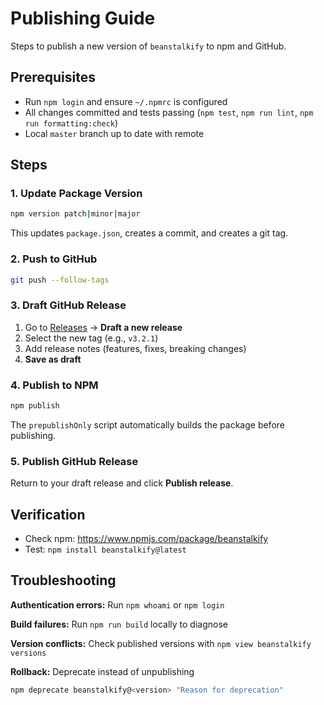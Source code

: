 # Publishing Guide

Steps to publish a new version of `beanstalkify` to npm and GitHub.

## Prerequisites

- Run `npm login` and ensure `~/.npmrc` is configured
- All changes committed and tests passing (`npm test`, `npm run lint`, `npm run formatting:check`)
- Local `master` branch up to date with remote

## Steps

### 1. Update Package Version

```bash
npm version patch|minor|major
```

This updates `package.json`, creates a commit, and creates a git tag.

### 2. Push to GitHub

```bash
git push --follow-tags
```

### 3. Draft GitHub Release

1. Go to [Releases](https://github.com/liamqma/beanstalkify/releases) → **Draft a new release**
2. Select the new tag (e.g., `v3.2.1`)
3. Add release notes (features, fixes, breaking changes)
4. **Save as draft**

### 4. Publish to NPM

```bash
npm publish
```

The `prepublishOnly` script automatically builds the package before publishing.

### 5. Publish GitHub Release

Return to your draft release and click **Publish release**.

## Verification

- Check npm: https://www.npmjs.com/package/beanstalkify
- Test: `npm install beanstalkify@latest`

## Troubleshooting

**Authentication errors:** Run `npm whoami` or `npm login`

**Build failures:** Run `npm run build` locally to diagnose

**Version conflicts:** Check published versions with `npm view beanstalkify versions`

**Rollback:** Deprecate instead of unpublishing
```bash
npm deprecate beanstalkify@<version> "Reason for deprecation"
```
